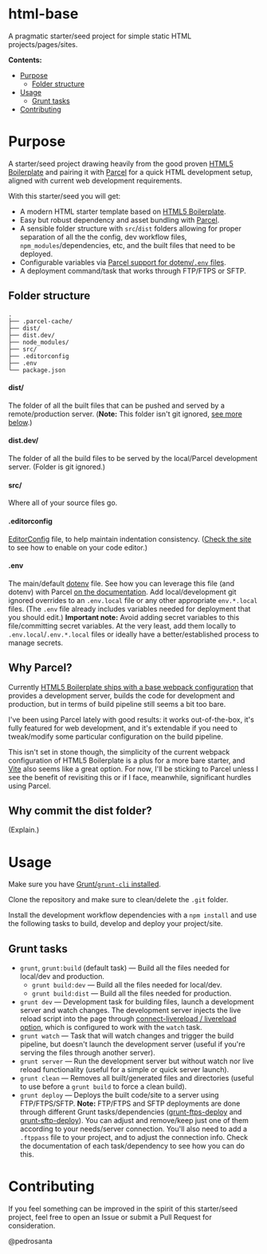 # html-base

A pragmatic starter/seed project for simple static HTML projects/pages/sites.

**Contents:**

- [Purpose](#purpose)
  * [Folder structure](#folder-structure)
- [Usage](#usage)
  * [Grunt tasks](#grunt-tasks)
- [Contributing](#contributing)

# Purpose

A starter/seed project drawing heavily from the good proven [HTML5 Boilerplate](https://html5boilerplate.com) and pairing it with [Parcel](https://parceljs.org) for a quick HTML development setup, aligned with current web development requirements.

With this starter/seed you will get:

- A modern HTML starter template based on [HTML5 Boilerplate](https://html5boilerplate.com).
- Easy but robust dependency and asset bundling with [Parcel](https://parceljs.org).
- A sensible folder structure with `src`/`dist` folders allowing for proper separation of all the the config, dev workflow files, `npm_modules`/dependencies, etc, and the built files that need to be deployed.
- Configurable variables via [Parcel support for dotenv/`.env` files](https://parceljs.org/features/node-emulation/#.env-files).
- A deployment command/task that works through FTP/FTPS or SFTP.

## Folder structure

```
.
├── .parcel-cache/
├── dist/
├── dist.dev/
├── node_modules/
├── src/
├── .editorconfig
├── .env
└── package.json
```

#### dist/

The folder of all the built files that can be pushed and served by a remote/production server. (**Note:** This folder isn't git ignored, [see more below](#why-commit-the-dist-folder).)

#### dist.dev/

The folder of all the build files to be served by the local/Parcel development server. (Folder is git ignored.)

#### src/

Where all of your source files go.

#### .editorconfig

[EditorConfig](https://editorconfig.org) file, to help maintain indentation consistency. ([Check the site](https://editorconfig.org/#download) to see how to enable on your code editor.)

#### .env

The main/default [dotenv](https://github.com/motdotla/dotenv) file. See how you can leverage this file (and dotenv) with Parcel [on the documentation](https://parceljs.org/features/node-emulation/#.env-files). Add local/development git ignored overrides to an `.env.local` file or any other appropriate `env.*.local` files. (The `.env` file already includes variables needed for deployment that you should edit.) **Important note:** Avoid adding secret variables to this file/committing secret variables. At the very least, add them locally to `.env.local`/`.env.*.local` files or ideally have a better/established process to manage secrets.

## Why Parcel?

Currently [HTML5 Boilerplate ships with a base webpack configuration](https://github.com/h5bp/html5-boilerplate/issues/2650) that provides a development server, builds the code for development and production, but in terms of build pipeline still seems a bit too bare.

I've been using Parcel lately with good results: it works out-of-the-box, it's fully featured for web development, and it's extendable if you need to tweak/modify some particular configuration on the build pipeline.

This isn't set in stone though, the simplicity of the current webpack configuration of HTML5 Boilerplate is a plus for a more bare starter, and [Vite](https://vitejs.dev) also seems like a great option. For now, I'll be sticking to Parcel unless I see the benefit of revisiting this or if I face, meanwhile, significant hurdles using Parcel.

## Why commit the dist folder?

(Explain.)

# Usage

Make sure you have [Grunt/`grunt-cli` installed](https://gruntjs.com/getting-started#installing-the-cli).

Clone the repository and make sure to clean/delete the `.git` folder.

Install the development workflow dependencies with a `npm install` and use the following tasks to build, develop and deploy your project/site.

## Grunt tasks

- `grunt`, `grunt:build` (default task) — Build all the files needed for local/dev and production.
  - `grunt build:dev` — Build all the files needed for local/dev.
  - `grunt build:dist` — Build all the files needed for production.
- `grunt dev` — Development task for building files, launch a development server and watch changes. The development server injects the live reload script into the page through [connect-livereload / livereload option](https://github.com/gruntjs/grunt-contrib-connect#livereload), which is configured to work with the `watch` task.
- `grunt watch` — Task that will watch changes and trigger the build pipeline, but doesn't launch the development server (useful if you're serving the files through another server).
- `grunt server` — Run the development server but without watch nor live reload functionality (useful for a simple or quick server launch).
- `grunt clean` — Removes all built/generated files and directories (useful to use before a `grunt build` to force a clean build).
- `grunt deploy` — Deploys the built code/site to a server using FTP/FTPS/SFTP. **Note:** FTP/FTPS and SFTP deployments are done through different Grunt tasks/dependencies ([grunt-ftps-deploy](https://github.com/dYb/grunt-ftps-deploy) and [grunt-sftp-deploy](https://github.com/thrashr888/grunt-sftp-deploy)). You can adjust and remove/keep just one of them according to your needs/server connection. You'll also need to add a `.ftppass` file to your project, and to adjust the connection info. Check the documentation of each task/dependency to see how you can do this.

# Contributing

If you feel something can be improved in the spirit of this starter/seed project, feel free to open an Issue or submit a Pull Request for consideration.

@pedrosanta
